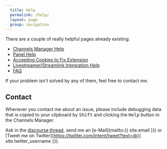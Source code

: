 ```yaml
---
  title: Help
  permalink: /help/
  layout: page
  group: navigation
---
```


There are a couple of really helpful pages already existing:

 - [Channels Manager Help](channels-manager/)
 - [Panel Help](panel/)
 - [Accepting Cookies to Fix Extension](accept-cookies/)
 - [Livestreamer/Streamlink Integration Help](livestreamer/)
 - [FAQ](faq/)

If your problem isn't solved by any of them, feel free to contact me.

Contact
-------
Whenever you contact me about an issue, please include debugging data that is copied to your clipboard by <kbd>Shift</kbd> and clicking the <samp>Help</samp> button in the Channels Manager.

Ask in the [discourse thread](https://discourse.mozilla-community.org/t/support-live-stream-notifier/6762), send me an [e-Mail](mailto:{{ site.email }}) or [Tweet me on Twitter](https://twitter.com/intent/tweet?text=@{{ site.twitter_username }}).
